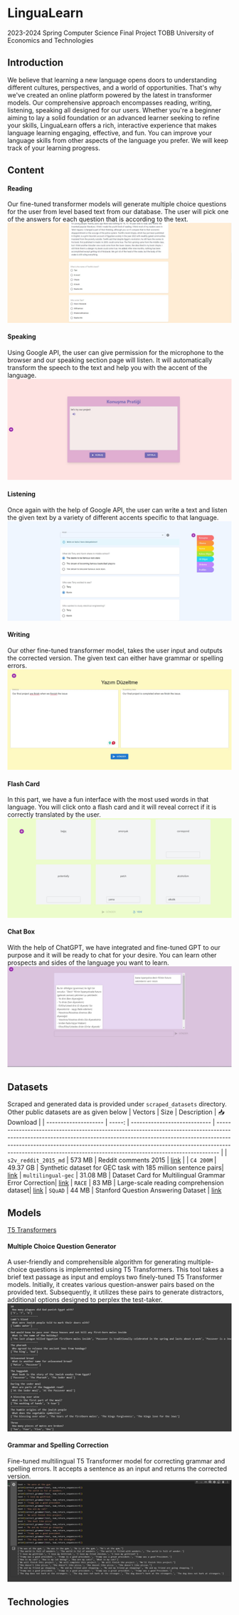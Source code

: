 # LinguaLearn
2023-2024 Spring Computer Science Final Project TOBB University of Economics and Technologies
## Introduction
We believe that learning a new language opens doors to understanding different cultures, perspectives, and a world of opportunities. That's why we've created an online platform powered by the latest in transformer models. Our comprehensive approach encompasses reading, writing, listening, speaking all designed for our users. Whether you're a beginner aiming to lay a solid foundation or an advanced learner seeking to refine your skills, LinguaLearn offers a rich, interactive experience that makes language learning engaging, effective, and fun. You can improve your language skills from other aspects of the language you prefer. We will keep track of your learning progress.
## Content
#### Reading
Our fine-tuned transformer models will generate multiple choice questions for the user from level based text from our database. The user will pick one of the answers for each question that is according to the text.
![Screenshot from development.](/images/reading_ui.jpg)
#### Speaking
Using Google API, the user can give permission for the microphone to the browser and our speaking section page will listen. It will automatically transform the speech to the text and help you with the accent of the language.
![Screenshot from development.](/images/speaking_ui.jpg)
#### Listening
Once again with the help of Google API, the user can write a text and listen the given text by a variety of different accents specific to that language.
![Screenshot from development.](/images/listening_ui.jpg)
#### Writing
Our other fine-tuned transformer model, takes the user input and outputs the corrected version. The given text can either have grammar or spelling errors.
![Screenshot from development.](/images/writing_ui.jpg)
#### Flash Card
In this part, we have a fun interface with the most used words in that language. You will click onto a flash card and it will reveal correct if it is correctly translated by the user.
![Screenshot from development.](/images/flash_card_ui.jpg)
#### Chat Box
With the help of ChatGPT, we have integrated and fine-tuned GPT to our purpose and it will be ready to chat for your desire. You can learn other prospects and sides of the language you want to learn.
![Screenshot from development.](/images/chat_box_ui.jpg)
## Datasets
Scraped and generated data is provided under `scraped_datasets` directory.
Other public datasets are as given below
| Vectors              |   Size | Description                  | 📥 Download |
| -------------------- | -----: | ---------------------------- | ------------------------------------------------------------------------------------------------------------------------------------------------------------------------------------------------------------------------------------------------------------------------------------------------------------------------- |
| `s2v_reddit_2015_md` | 573 MB | Reddit comments 2015         | [link](https://github.com/explosion/sense2vec/releases/download/v1.0.0/s2v_reddit_2015_md.tar.gz) |
| `C4 200M` | 49.37 GB | Synthetic dataset for GEC task with 185 million sentence pairs| [link](https://www.kaggle.com/datasets/dariocioni/c4200m)
| `multilingual-gec` | 31.08 MB | Dataset Card for Multilingual Grammar Error Correction| [link](https://huggingface.co/datasets/juancavallotti/multilingual-gec)
| `RACE` | 83 MB | Large-scale reading comprehension dataset| [link](https://huggingface.co/datasets/ehovy/race)
| `SQuAD` | 44 MB | Stanford Question Answering Dataset | [link](https://rajpurkar.github.io/SQuAD-explorer/)

## Models
[T5 Transformers](https://github.com/google-research/text-to-text-transfer-transformer)
#### Multiple Choice Question Generator
A user-friendly and comprehensible algorithm for generating multiple-choice questions is implemented using T5 Transformers. This tool takes a brief text passage as input and employs two finely-tuned T5 Transformer models. Initially, it creates various question-answer pairs based on the provided text. Subsequently, it utilizes these pairs to generate distractors, additional options designed to perplex the test-taker. \
![Screenshot from development.](/images/mcqa_output.jpg)
#### Grammar and Spelling Correction 
Fine-tuned multilingual T5 Transformer model for correcting grammar and spelling errors. It accepts a sentence as an input and returns the corrected version. \
![Screenshot from development.](/images/gec_output.jpg)

## Technologies
